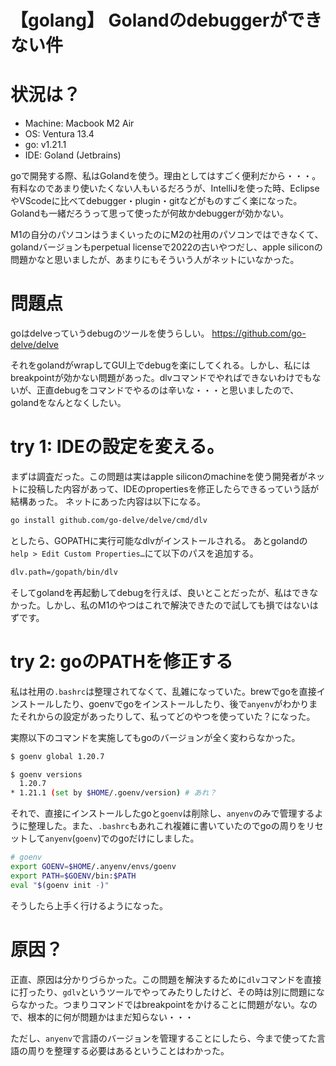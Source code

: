 # 【golang】 Golandのdebuggerができない件

# 状況は？
- Machine: Macbook M2 Air
- OS: Ventura 13.4
- go: v1.21.1
- IDE: Goland (Jetbrains)

goで開発する際、私はGolandを使う。理由としてはすごく便利だから・・・。有料なのであまり使いたくない人もいるだろうが、IntelliJを使った時、EclipseやVScodeに比べてdebugger・plugin・gitなどがものすごく楽になった。Golandも一緒だろうって思って使ったが何故かdebuggerが効かない。

M1の自分のパソコンはうまくいったのにM2の社用のパソコンではできなくて、golandバージョンもperpetual licenseで2022の古いやつだし、apple siliconの問題かなと思いましたが、あまりにもそういう人がネットにいなかった。

# 問題点

goはdelveっていうdebugのツールを使うらしい。
https://github.com/go-delve/delve

それをgolandがwrapしてGUI上でdebugを楽にしてくれる。しかし、私にはbreakpointが効かない問題があった。dlvコマンドでやればできないわけでもないが、正直debugをコマンドでやるのは辛いな・・・と思いましたので、golandをなんとなくしたい。

# try 1: IDEの設定を変える。

まずは調査だった。この問題は実はapple siliconのmachineを使う開発者がネットに投稿した内容があって、IDEのpropertiesを修正したらできるっていう話が結構あった。
ネットにあった内容は以下になる。

```bash
go install github.com/go-delve/delve/cmd/dlv
```

としたら、GOPATHに実行可能なdlvがインストールされる。
あとgolandの`help > Edit Custom Properties…`にて以下のパスを追加する。

```bash
dlv.path=/gopath/bin/dlv
```

そしてgolandを再起動してdebugを行えば、良いとことだったが、私はできなかった。しかし、私のM1のやつはこれで解決できたので試しても損ではないはずです。

# try 2: goのPATHを修正する

私は社用の`.bashrc`は整理されてなくて、乱雑になっていた。brewでgoを直接インストールしたり、goenvでgoをインストールしたり、後で`anyenv`がわかりまたそれからの設定があったりして、私ってどのやつを使っていた？になった。

実際以下のコマンドを実施してもgoのバージョンが全く変わらなかった。

```bash
$ goenv global 1.20.7

$ goenv versions
  1.20.7
* 1.21.1 (set by $HOME/.goenv/version) # あれ？
```

それで、直接にインストールしたgoと`goenv`は削除し、`anyenv`のみで管理するように整理した。また、`.bashrc`もあれこれ複雑に書いていたのでgoの周りをリセットして`anyenv`(`goenv`)でのgoだけにしました。

```bash
# goenv
export GOENV=$HOME/.anyenv/envs/goenv
export PATH=$GOENV/bin:$PATH
eval "$(goenv init -)"
```

そうしたら上手く行けるようになった。

# 原因？

正直、原因は分かりづらかった。この問題を解決するために`dlv`コマンドを直接に打ったり、`gdlv`というツールでやってみたりしたけど、その時は別に問題にならなかった。つまりコマンドではbreakpointをかけることに問題がない。なので、根本的に何が問題かはまだ知らない・・・

ただし、`anyenv`で言語のバージョンを管理することにしたら、今まで使ってた言語の周りを整理する必要はあるということはわかった。